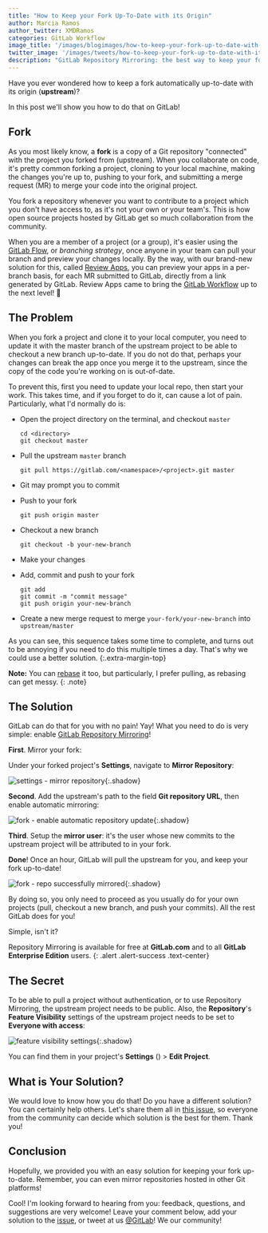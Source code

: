 ```yaml
---
title: "How to Keep your Fork Up-To-Date with its Origin"
author: Marcia Ramos
author_twitter: XMDRamos
categories: GitLab Workflow
image_title: '/images/blogimages/how-to-keep-your-fork-up-to-date-with-its-origin/fork.png'
twitter_image: '/images/tweets/how-to-keep-your-fork-up-to-date-with-its-origin.png'
description: "GitLab Repository Mirroring: the best way to keep your fork up-to-date!"
---
```


Have you ever wondered how to keep a fork automatically up-to-date with its origin (**upstream**)?

In this post we'll show you how to do that on GitLab!

<!-- more -->

## Fork

As you most likely know, a **fork** is a copy of a Git repository "connected" with the project you forked from (upstream). When you collaborate on code, it's pretty common forking a project, cloning to your local machine, making the changes you're up to, pushing to your fork, and submitting a merge request (MR) to merge your code into the original project.

You fork a repository whenever you want to contribute to a project which you don't have access to, as it's not your own or your team's. This is how open source projects hosted by GitLab get so much collaboration from the community.

When you are a member of a project (or a group), it's easier using the [GitLab Flow](/2014/09/29/gitlab-flow/), or _branching strategy_, once anyone in your team can pull your branch and preview your changes locally. By the way, with our brand-new solution for this, called [Review Apps](/features/review-apps), you can preview your apps in a per-branch basis, for each MR submitted to GitLab, directly from a link generated by GitLab. Review Apps came to bring the [GitLab Workflow](/2016/10/25/gitlab-workflow-an-overview/) up to the next level! 🙌

## The Problem

When you fork a project and clone it to your local computer, you need to update it with the master branch of the upstream project to be able to checkout a new branch up-to-date. If you do not do that, perhaps your changes can break the app once you merge it to the upstream, since the copy of the code you're working on is out-of-date.

To prevent this, first you need to update your local repo, then start your work. This takes time, and if you forget to do it, can cause a lot of pain. Particularly, what I'd normally do is:

- Open the project directory on the terminal, and checkout `master`

    ```shell
    cd <directory>
    git checkout master
    ```

- Pull the upstream `master` branch
    
    ```shell
    git pull https://gitlab.com/<namespace>/<project>.git master
    ```

- Git may prompt you to commit
- Push to your fork
    
    ```shell
    git push origin master
    ```

- Checkout a new branch

    ```shell
    git checkout -b your-new-branch
    ```

- Make your changes
- Add, commit and push to your fork

    ```shell
    git add
    git commit -m "commit message"
    git push origin your-new-branch
    ```

- Create a new merge request to merge `your-fork/your-new-branch` into `upstream/master`

As you can see, this sequence takes some time to complete, and turns out to be annoying if you need to do this multiple times a day. That's why we could use a better solution.
{:.extra-margin-top}

**Note:** You can [rebase](https://git-scm.com/docs/git-rebase) it too, but particularly, I prefer pulling, as rebasing can get messy.
{: .note}

## The Solution

GitLab can do that for you with no pain! Yay! What you need to do is very simple: enable [GitLab Repository Mirroring](https://docs.gitlab.com/ee/workflow/repository_mirroring.html)!

**First**. Mirror your fork:

Under your forked project's **Settings**, navigate to **Mirror Repository**:

![settings - mirror repository](/images/blogimages/how-to-keep-your-fork-up-to-date-with-its-origin/mirror-repository-settings.png){:.shadow}

**Second**. Add the upstream's path to the field **Git repository URL**, then enable automatic mirroring:

![fork - enable automatic repository update](/images/blogimages/how-to-keep-your-fork-up-to-date-with-its-origin/setup-automatic-mirror.png){:.shadow}

**Third**. Setup the **mirror user**: it's the user whose new commits to the upstream project will be attributed to in your fork.

**Done**! Once an hour, GitLab will pull the upstream for you, and keep your fork up-to-date!

![fork - repo successfully mirrored](/images/blogimages/how-to-keep-your-fork-up-to-date-with-its-origin/repository-mirrored.png){:.shadow}

By doing so, you only need to proceed as you usually do for your own projects (pull, checkout a new branch, and push your commits). All the rest GitLab does for you!

Simple, isn't it? 

Repository Mirroring is available for free at **GitLab.com** and to all **GitLab Enterprise Edition** users.
{: .alert .alert-success .text-center}

## The Secret

To be able to pull a project without authentication, or to use Repository Mirroring, the upstream project needs to be public. Also, the **Repository**'s **Feature Visibility** settings of the upstream project needs to be set to **Everyone with access**:

![feature visibility settings](/images/blogimages/how-to-keep-your-fork-up-to-date-with-its-origin/feature-visibility-settings.png){:.shadow}

You can find them in your project's **Settings** (<i class="fa fa-cog" aria-hidden="true" style="color: grey"></i>) > **Edit Project**.

## What is Your Solution?

We would love to know how you do that! Do you have a different solution? You can certainly help others. Let's share them all in [this issue](https://gitlab.com/gitlab-org/gitlab-ce/issues/25147), so everyone from the community can decide which solution is the best for them. Thank you!

## Conclusion

Hopefully, we provided you with an easy solution for keeping your fork up-to-date. Remember, you can even mirror repositories hosted in other Git platforms!

Cool! I'm looking forward to hearing from you: feedback, questions, and suggestions are very welcome! Leave your comment below, add your solution to the [issue](https://gitlab.com/gitlab-org/gitlab-ce/issues/25147), or tweet at us [@GitLab](https://twitter.com/gitlab)! We <i class="fa fa-heart gitlab-purple" aria-hidden="true"></i> our community!

<!-- cover image: https://unsplash.com/photos/8yqds_91OLw -->

<style>
  .extra-margin-top {
    margin-top: 10px !important;
  }
</style>
